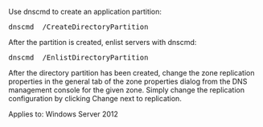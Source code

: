 Use dnscmd to create an application partition:
<pre>
dnscmd <ServerName> /CreateDirectoryPartition <FQDN>
</pre>
After the partition is created, enlist servers with dnscmd:
<pre>
dnscmd <ServerName> /EnlistDirectoryPartition <FQDN>
</pre>
After the directory partition has been created, change the zone replication properties in the general tab of the zone properties dialog from the DNS management console for the given zone. Simply change the replication configuration by clicking Change next to replication.

Applies to: Windows Server 2012 